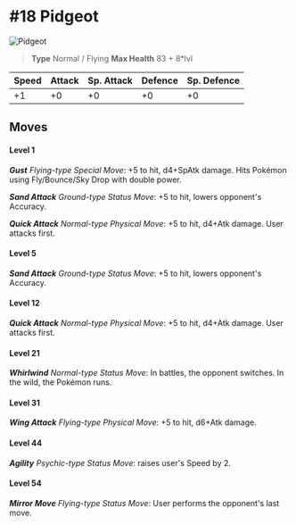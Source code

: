 # #18 Pidgeot


![Pidgeot](https://img.pokemondb.net/sprites/home/normal/1x/pidgeot.png)

> **Type** Normal / Flying
> **Max Health** 83 + 8\*lvl

| Speed | Attack | Sp. Attack | Defence | Sp. Defence |
| ----- | ------ | ---------- | ------- | ----------- |
| +1 | +0 | +0 | +0 | +0 |

## Moves
#### Level 1

***Gust** Flying-type Special Move*: +5 to hit, d4+SpAtk damage. Hits Pokémon using Fly/Bounce/Sky Drop with double power.

***Sand Attack** Ground-type Status Move*: +5 to hit, lowers opponent's Accuracy.

***Quick Attack** Normal-type Physical Move*: +5 to hit, d4+Atk damage. User attacks first.
#### Level 5

***Sand Attack** Ground-type Status Move*: +5 to hit, lowers opponent's Accuracy.
#### Level 12

***Quick Attack** Normal-type Physical Move*: +5 to hit, d4+Atk damage. User attacks first.
#### Level 21

***Whirlwind** Normal-type Status Move*: In battles, the opponent switches. In the wild, the Pokémon runs.
#### Level 31

***Wing Attack** Flying-type Physical Move*: +5 to hit, d6+Atk damage. 
#### Level 44

***Agility** Psychic-type Status Move*: raises user's Speed by 2.
#### Level 54

***Mirror Move** Flying-type Status Move*: User performs the opponent's last move.

